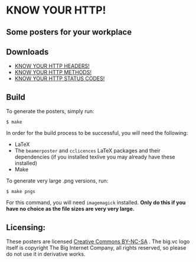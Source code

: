 # KNOW YOUR HTTP!
## Some posters for your workplace

## Downloads

* [KNOW YOUR HTTP HEADERS!](https://github.com/jesusabdullah/know-your-http/blob/master/headers.pdf?raw=true)
* [KNOW YOUR HTTP METHODS!](https://github.com/jesusabdullah/know-your-http/blob/master/methods.pdf?raw=true)
* [KNOW YOUR HTTP STATUS CODES!](https://github.com/jesusabdullah/know-your-http/blob/master/status-codes.pdf?raw=true)

## Build

To generate the posters, simply run:

    $ make

In order for the build process to be successful, you will need the following:

* LaTeX
* The `beamerposter` and `cclicences` LaTeX packages and their dependencies (if you installed texlive you may already have these installed)
* Make

To generate very large .png versions, run:

    $ make pngs

For this command, you will need `imagemagick` installed. **Only do this if you have no choice as the file sizes are very very large.**

## Licensing:

These posters are licensed [Creative Commons BY-NC-SA](http://creativecommons.org/licenses/by-nc-sa/3.0/) . The big.vc logo itself is copyright The Big Internet Company, all rights reserved, so please do not use it in derivative works.
